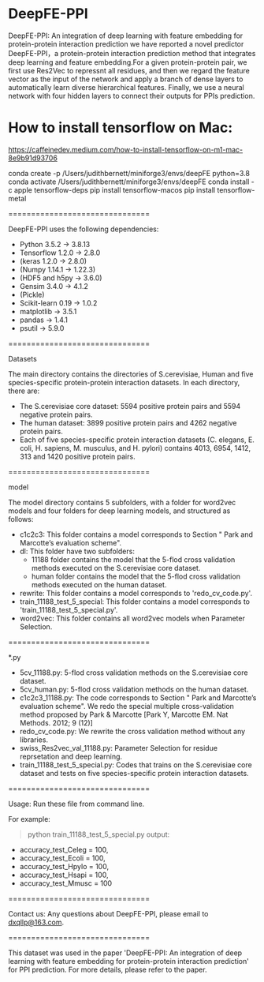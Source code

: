 # DeepFE-PPI
DeepFE-PPI: An integration of deep learning with feature embedding for protein-protein interaction prediction
we have reported a novel predictor DeepFE-PPI，a protein-protein interaction prediction method that integrates deep learning and feature embedding.For a given protein-protein pair, we first use Res2Vec to repressnt all residues, and then we regard the feature vector as the input of the network and apply a branch of dense layers to automatically learn diverse hierarchical features. Finally, we use a neural network with four hidden layers to connect their outputs for PPIs prediction.

# How to install tensorflow on Mac: 
https://caffeinedev.medium.com/how-to-install-tensorflow-on-m1-mac-8e9b91d93706

conda create -p /Users/judithbernett/miniforge3/envs/deepFE python=3.8
conda activate /Users/judithbernett/miniforge3/envs/deepFE
conda install -c apple tensorflow-deps
pip install tensorflow-macos
pip install tensorflow-metal

===============================

DeepFE-PPI uses the following dependencies:

 * Python 3.5.2 -> 3.8.13
 * Tensorflow 1.2.0 -> 2.8.0
 * (keras 1.2.0 -> 2.8.0)
 * (Numpy 1.14.1 -> 1.22.3)
 * (HDF5 and h5py -> 3.6.0)
 * Gensim 3.4.0 -> 4.1.2
 * (Pickle) 
 * Scikit-learn 0.19 -> 1.0.2
 * matplotlib -> 3.5.1
 * pandas -> 1.4.1
 * psutil -> 5.9.0

===============================

Datasets

The main directory contains the directories of S.cerevisiae, Human and five species-specific protein-protein interaction datasets. In each directory, there are:

 * The S.cerevisiae core dataset: 5594 positive protein pairs and 5594 negative protein pairs. 
 * The human dataset: 3899 positive protein pairs and 4262 negative protein pairs.
 * Each of five species-specific protein interaction datasets (C. elegans, E. coli, H. sapiens, M. musculus, and H. pylori) contains 4013, 6954, 1412, 313 and 1420 positive protein pairs.

===============================

model

The model directory contains 5 subfolders, with a folder for word2vec models and four folders for deep learning models, and structured as follows: 
 * c1c2c3: This folder contains a model corresponds to Section " Park and Marcotte’s evaluation scheme".
 * dl: This folder have two subfolders: 
     * 11188 folder contains the model that the 5-flod cross validation methods executed on the S.cerevisiae core dataset.
     * human folder contains the model that the 5-flod cross validation methods executed on the human dataset.
 * rewrite: This folder contains a model corresponds to 'redo_cv_code.py'.
 * train_11188_test_5_special: This folder contains a model corresponds to 'train_11188_test_5_special.py'.
 * word2vec: This folder contains all word2vec models when Parameter Selection. 
 
===============================

*.py

 * 5cv_11188.py: 5-flod cross validation methods on the S.cerevisiae core dataset.
 * 5cv_human.py: 5-flod cross validation methods on the human dataset.
 * c1c2c3_11188.py: The code corresponds to Section " Park and Marcotte’s evaluation scheme". We redo the special multiple cross-validation method proposed by Park & Marcotte [Park Y, Marcotte EM. Nat Methods. 2012; 9 (12)]
 * redo_cv_code.py: We rewrite the cross validation method without any libraries.
 * swiss_Res2vec_val_11188.py: Parameter Selection for residue reprsetation and deep learning.
 * train_11188_test_5_special.py: Codes that trains on the S.cerevisiae core dataset and tests on five species-specific protein interaction datasets.

===============================

Usage: 
Run these file from command line. 

For example:
>python train_11188_test_5_special.py
output:  
 * accuracy_test_Celeg = 100, 
 * accuracy_test_Ecoli = 100, 
 * accuracy_test_Hpylo = 100, 
 * accuracy_test_Hsapi = 100, 
 * accuracy_test_Mmusc = 100


===============================

Contact us:
Any questions about DeepFE-PPI, please email to dxqllp@163.com.


===============================

This dataset was used in the paper 'DeepFE-PPI: An integration of deep learning with feature embedding for protein-protein interaction prediction' for PPI prediction. For more details, please refer to the paper.

